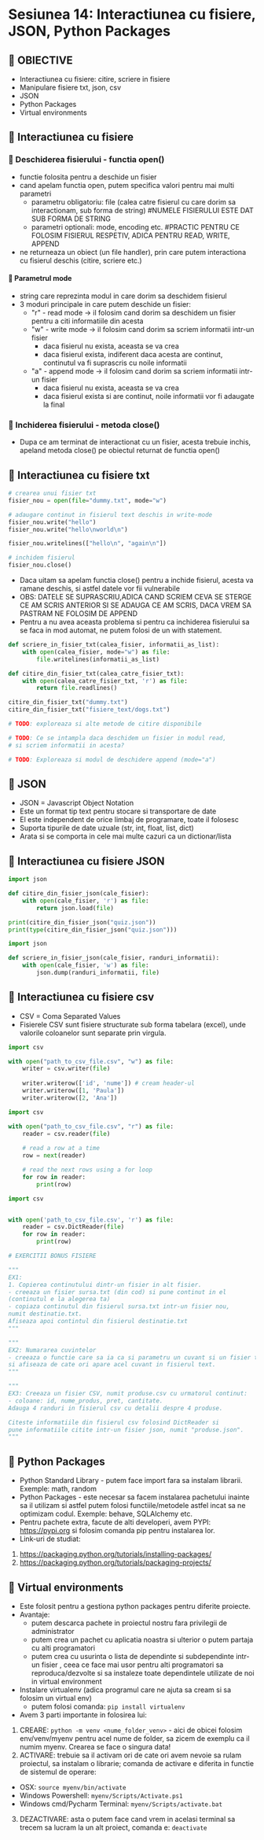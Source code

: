 # Sesiunea 14: Interactiunea cu fisiere, JSON, Python Packages
## 📝 OBIECTIVE
- Interactiunea cu fisiere: citire, scriere in fisiere
- Manipulare fisiere txt, json, csv
- JSON
- Python Packages
- Virtual environments

## 📌 Interactiunea cu fisiere

###  🔷 Deschiderea fisierului - functia open()
- functie folosita pentru a deschide un fisier
- cand apelam functia open, putem specifica valori pentru mai multi parametri
  - parametru obligatoriu: file (calea catre fisierul cu care dorim sa interactionam, sub forma de string) #NUMELE FISIERULUI ESTE DAT SUB FORMA DE STRING
  - parametri optionali: mode, encoding etc. #PRACTIC PENTRU CE FOLOSIM FISIERUL RESPETIV, ADICA PENTRU READ, WRITE, APPEND
- ne returneaza un obiect (un file handler), prin care
putem interactiona cu fisierul deschis (citire, scriere etc.)

#### 🔹 Parametrul mode
- string care reprezinta modul in care dorim sa deschidem fisierul
- 3 moduri principale in care putem deschide un fisier:
  - "r" - read mode -> il folosim cand dorim sa deschidem un fisier pentru a citi informatiile
  din acesta
  - "w" - write mode -> il folosim cand dorim sa scriem informatii intr-un fisier
    - daca fisierul nu exista, aceasta se va crea
    - daca fisierul exista, indiferent daca acesta are continut, continutul va fi suprascris cu
    noile informatii
  - "a" - append mode -> il folosim cand dorim sa scriem informatii intr-un fisier
    - daca fisierul nu exista, aceasta se va crea
    - daca fisierul exista si are continut, noile informatii vor fi adaugate la final

### 🔷 Inchiderea fisierului - metoda close()
- Dupa ce am terminat de interactionat cu un fisier,
acesta trebuie inchis, apeland metoda close() pe obiectul
returnat de functia open()


## 📌 Interactiunea cu fisiere txt

```python
# crearea unui fisier txt
fisier_nou = open(file="dummy.txt", mode="w")

# adaugare continut in fisierul text deschis in write-mode
fisier_nou.write("hello")
fisier_nou.write("hello\nworld\n")

fisier_nou.writelines(["hello\n", "again\n"])

# inchidem fisierul
fisier_nou.close()
```
- Daca uitam sa apelam functia close() pentru a inchide fisierul,
acesta va ramane deschis, si astfel datele vor fii vulnerabile
- OBS: DATELE SE SUPRASCRIU,ADICA CAND SCRIEM CEVA SE STERGE CE AM SCRIS ANTERIOR SI SE ADAUGA CE AM SCRIS, DACA VREM SA PASTRAM NE FOLOSIM DE APPEND
- Pentru a nu avea aceasta problema si pentru ca inchiderea
fisierului sa se faca in mod automat, ne putem folosi de
un with statement.
```python
def scriere_in_fisier_txt(calea_fisier, informatii_as_list):
    with open(calea_fisier, mode="w") as file:
        file.writelines(informatii_as_list)
```

```python
def citire_din_fisier_txt(calea_catre_fisier_txt):
    with open(calea_catre_fisier_txt, 'r') as file:
        return file.readlines()

citire_din_fisier_txt("dummy.txt")
citire_din_fisier_txt("fisiere_text/dogs.txt")

# TODO: exploreaza si alte metode de citire disponibile

# TODO: Ce se intampla daca deschidem un fisier in modul read,
# si scriem informatii in acesta?

# TODO: Exploreaza si modul de deschidere append (mode="a")
```

## 📌 JSON
- JSON = Javascript Object Notation
- Este un format tip text pentru stocare si transportare de date
- El este independent de orice limbaj de programare, toate il folosesc
- Suporta tipurile de date uzuale (str, int, float, list, dict)
- Arata si se comporta in cele mai multe cazuri ca un dictionar/lista

## 📌 Interactiunea cu fisiere JSON
```python
import json

def citire_din_fisier_json(cale_fisier):
    with open(cale_fisier, 'r') as file:
        return json.load(file)

print(citire_din_fisier_json("quiz.json"))
print(type(citire_din_fisier_json("quiz.json")))
```

```python
import json

def scriere_in_fisier_json(cale_fisier, randuri_informatii):
    with open(cale_fisier, 'w') as file:
        json.dump(randuri_informatii, file)
```

## 📌 Interactiunea cu fisiere csv
- CSV = Coma Separated Values
- Fisierele CSV sunt fisiere structurate sub forma tabelara
  (excel), unde valorile coloanelor sunt separate prin virgula.

```python
import csv

with open("path_to_csv_file.csv", "w") as file:
    writer = csv.writer(file)
    
    writer.writerow(['id', 'nume']) # cream header-ul
    writer.writerow([1, 'Paula'])
    writer.writerow([2, 'Ana'])
```


```python
import csv

with open("path_to_csv_file.csv", "r") as file:
    reader = csv.reader(file)
    
    # read a row at a time
    row = next(reader)

    # read the next rows using a for loop
    for row in reader:
        print(row)
```

```python
import csv


with open('path_to_csv_file.csv', 'r') as file:
    reader = csv.DictReader(file)
    for row in reader:
        print(row)
```

```python
# EXERCITII BONUS FISIERE

"""
EX1:
1. Copierea continutului dintr-un fisier in alt fisier.
- creeaza un fisier sursa.txt (din cod) si pune continut in el
(continutul e la alegerea ta)
- copiaza continutul din fisierul sursa.txt intr-un fisier nou,
numit destinatie.txt.
Afiseaza apoi contintul din fisierul destinatie.txt
"""

"""
EX2: Numararea cuvintelor
- creeaza o functie care sa ia ca si parametru un cuvant si un fisier txt,
si afiseaza de cate ori apare acel cuvant in fisierul text.
"""

"""
EX3: Creeaza un fisier CSV, numit produse.csv cu urmatorul continut:
- coloane: id, nume_produs, pret, cantitate.
Adauga 4 randuri in fisierul csv cu detalii despre 4 produse.

Citeste informatiile din fisierul csv folosind DictReader si
pune informatiile citite intr-un fisier json, numit "produse.json".
"""
```

## 📌 Python Packages
- Python Standard Library - putem face import fara sa instalam
librarii. Exemple: math, random
- Python Packages - este necesar sa facem instalarea pachetului
inainte sa il utilizam si astfel putem folosi functiile/metodele
astfel incat sa ne optimizam codul. Exemple: behave, SQLAlchemy etc.
- Pentru pachete extra, facute de alti developeri, avem PYPI:
https://pypi.org si folosim comanda pip pentru instalarea lor.
- Link-uri de studiat:
1. https://packaging.python.org/tutorials/installing-packages/
2. https://packaging.python.org/tutorials/packaging-projects/


## 📌 Virtual environments
- Este folosit pentru a gestiona python packages pentru diferite
proiecte.
- Avantaje:
  - putem descarca pachete in proiectul nostru fara privilegii de administrator
  - putem crea un pachet cu aplicatia noastra si ulterior o putem partaja cu alti programatori
  - putem crea cu usurinta o lista de dependinte si subdependinte intr-un fisier
, ceea ce face mai usor pentru alti programatori sa reproduca/dezvolte
si sa instaleze toate dependintele utilizate de noi in virtual environment
- Instalare virtualenv (adica programul care ne ajuta sa cream si sa folosim un virtual env)
  - putem folosi comanda: ```pip install virtualenv```
- Avem 3 parti importante in folosirea lui:
1. CREARE: ```python -m venv <nume_folder_venv>``` - aici de obicei
folosim env/venv/myenv pentru acel nume de folder, sa zicem de exemplu
ca il numim myenv. Crearea se face o singura data!
2. ACTIVARE: trebuie sa il activam ori de cate ori avem nevoie
sa rulam proiectul, sa instalam o librarie; comanda de activare e diferita in functie
de sistemul de operare:
- OSX: ```source myenv/bin/activate```
- Windows Powershell: ```myenv/Scripts/Activate.ps1```
- Windows cmd/Pycharm Terminal: ```myenv/Scripts/activate.bat```
3. DEZACTIVARE: asta o putem face cand vrem in acelasi terminal sa trecem
sa lucram la un alt proiect, comanda e: ```deactivate```
